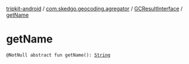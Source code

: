 [tripkit-android](../../index.md) / [com.skedgo.geocoding.agregator](../index.md) / [GCResultInterface](index.md) / [getName](./get-name.md)

# getName

`@NotNull abstract fun getName(): `[`String`](https://kotlinlang.org/api/latest/jvm/stdlib/kotlin/-string/index.html)